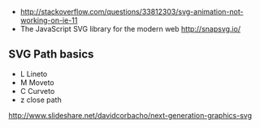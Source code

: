 - http://stackoverflow.com/questions/33812303/svg-animation-not-working-on-ie-11
- The JavaScript SVG library for the modern web http://snapsvg.io/

## SVG Path basics

- L Lineto
- M Moveto
- C Curveto
- z close path

http://www.slideshare.net/davidcorbacho/next-generation-graphics-svg
